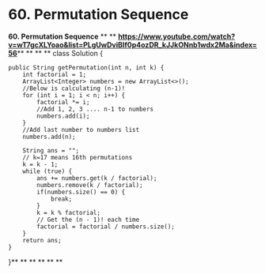 # 60. Permutation Sequence

**60. Permutation Sequence**
**
**
**https://www.youtube.com/watch?v=wT7gcXLYoao&list=PLgUwDviBIf0p4ozDR_kJJkONnb1wdx2Ma&index=56**** **
**
**
class Solution {
    
    public String getPermutation(int n, int k) {
        int factorial = 1;
        ArrayList<Integer> numbers = new ArrayList<>();
        //Below is calculating (n-1)!
        for (int i = 1; i < n; i++) {
            factorial *= i;
            //Add 1, 2, 3 .... n-1 to numbers
            numbers.add(i);
        }
        //Add last number to numbers list
        numbers.add(n);
        
        String ans = "";
        // k=17 means 16th permutations
        k = k - 1;
        while (true) {
            ans += numbers.get(k / factorial);
            numbers.remove(k / factorial);
            if(numbers.size() == 0) {
                break;
            }
            k = k % factorial;
            // Get the (n - 1)! each time
            factorial = factorial / numbers.size();
        }
        return ans;
    }
}**
**
**
**
**
**
